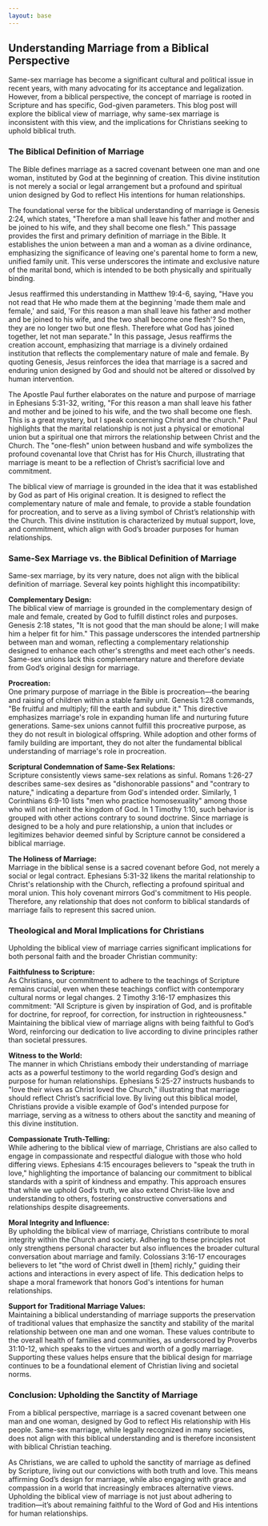 ```yaml
---
layout: base
---
```


## Understanding Marriage from a Biblical Perspective

Same-sex marriage has become a significant cultural and political issue in recent years, with many advocating for its acceptance and legalization. However, from a biblical perspective, the concept of marriage is rooted in Scripture and has specific, God-given parameters. This blog post will explore the biblical view of marriage, why same-sex marriage is inconsistent with this view, and the implications for Christians seeking to uphold biblical truth.

### **The Biblical Definition of Marriage**

The Bible defines marriage as a sacred covenant between one man and one woman, instituted by God at the beginning of creation. This divine institution is not merely a social or legal arrangement but a profound and spiritual union designed by God to reflect His intentions for human relationships.

The foundational verse for the biblical understanding of marriage is Genesis 2:24, which states, "Therefore a man shall leave his father and mother and be joined to his wife, and they shall become one flesh." This passage provides the first and primary definition of marriage in the Bible. It establishes the union between a man and a woman as a divine ordinance, emphasizing the significance of leaving one's parental home to form a new, unified family unit. This verse underscores the intimate and exclusive nature of the marital bond, which is intended to be both physically and spiritually binding.

Jesus reaffirmed this understanding in Matthew 19:4-6, saying, "Have you not read that He who made them at the beginning 'made them male and female,' and said, 'For this reason a man shall leave his father and mother and be joined to his wife, and the two shall become one flesh'? So then, they are no longer two but one flesh. Therefore what God has joined together, let not man separate." In this passage, Jesus reaffirms the creation account, emphasizing that marriage is a divinely ordained institution that reflects the complementary nature of male and female. By quoting Genesis, Jesus reinforces the idea that marriage is a sacred and enduring union designed by God and should not be altered or dissolved by human intervention.

The Apostle Paul further elaborates on the nature and purpose of marriage in Ephesians 5:31-32, writing, "For this reason a man shall leave his father and mother and be joined to his wife, and the two shall become one flesh. This is a great mystery, but I speak concerning Christ and the church." Paul highlights that the marital relationship is not just a physical or emotional union but a spiritual one that mirrors the relationship between Christ and the Church. The "one-flesh" union between husband and wife symbolizes the profound covenantal love that Christ has for His Church, illustrating that marriage is meant to be a reflection of Christ’s sacrificial love and commitment.

The biblical view of marriage is grounded in the idea that it was established by God as part of His original creation. It is designed to reflect the complementary nature of male and female, to provide a stable foundation for procreation, and to serve as a living symbol of Christ’s relationship with the Church. This divine institution is characterized by mutual support, love, and commitment, which align with God’s broader purposes for human relationships.

### **Same-Sex Marriage vs. the Biblical Definition of Marriage**

Same-sex marriage, by its very nature, does not align with the biblical definition of marriage. Several key points highlight this incompatibility:

**Complementary Design:**  
The biblical view of marriage is grounded in the complementary design of male and female, created by God to fulfill distinct roles and purposes. Genesis 2:18 states, "It is not good that the man should be alone; I will make him a helper fit for him." This passage underscores the intended partnership between man and woman, reflecting a complementary relationship designed to enhance each other's strengths and meet each other's needs. Same-sex unions lack this complementary nature and therefore deviate from God’s original design for marriage.

**Procreation:**  
One primary purpose of marriage in the Bible is procreation—the bearing and raising of children within a stable family unit. Genesis 1:28 commands, "Be fruitful and multiply; fill the earth and subdue it." This directive emphasizes marriage's role in expanding human life and nurturing future generations. Same-sex unions cannot fulfill this procreative purpose, as they do not result in biological offspring. While adoption and other forms of family building are important, they do not alter the fundamental biblical understanding of marriage's role in procreation.

**Scriptural Condemnation of Same-Sex Relations:**  
Scripture consistently views same-sex relations as sinful. Romans 1:26-27 describes same-sex desires as "dishonorable passions" and "contrary to nature," indicating a departure from God's intended order. Similarly, 1 Corinthians 6:9-10 lists "men who practice homosexuality" among those who will not inherit the kingdom of God. In 1 Timothy 1:10, such behavior is grouped with other actions contrary to sound doctrine. Since marriage is designed to be a holy and pure relationship, a union that includes or legitimizes behavior deemed sinful by Scripture cannot be considered a biblical marriage.

**The Holiness of Marriage:**  
Marriage in the biblical sense is a sacred covenant before God, not merely a social or legal contract. Ephesians 5:31-32 likens the marital relationship to Christ's relationship with the Church, reflecting a profound spiritual and moral union. This holy covenant mirrors God's commitment to His people. Therefore, any relationship that does not conform to biblical standards of marriage fails to represent this sacred union.

### **Theological and Moral Implications for Christians**

Upholding the biblical view of marriage carries significant implications for both personal faith and the broader Christian community:

**Faithfulness to Scripture:**  
As Christians, our commitment to adhere to the teachings of Scripture remains crucial, even when these teachings conflict with contemporary cultural norms or legal changes. 2 Timothy 3:16-17 emphasizes this commitment: "All Scripture is given by inspiration of God, and is profitable for doctrine, for reproof, for correction, for instruction in righteousness." Maintaining the biblical view of marriage aligns with being faithful to God’s Word, reinforcing our dedication to live according to divine principles rather than societal pressures.

**Witness to the World:**  
The manner in which Christians embody their understanding of marriage acts as a powerful testimony to the world regarding God’s design and purpose for human relationships. Ephesians 5:25-27 instructs husbands to "love their wives as Christ loved the Church," illustrating that marriage should reflect Christ’s sacrificial love. By living out this biblical model, Christians provide a visible example of God's intended purpose for marriage, serving as a witness to others about the sanctity and meaning of this divine institution.

**Compassionate Truth-Telling:**  
While adhering to the biblical view of marriage, Christians are also called to engage in compassionate and respectful dialogue with those who hold differing views. Ephesians 4:15 encourages believers to "speak the truth in love," highlighting the importance of balancing our commitment to biblical standards with a spirit of kindness and empathy. This approach ensures that while we uphold God’s truth, we also extend Christ-like love and understanding to others, fostering constructive conversations and relationships despite disagreements.

**Moral Integrity and Influence:**  
By upholding the biblical view of marriage, Christians contribute to moral integrity within the Church and society. Adhering to these principles not only strengthens personal character but also influences the broader cultural conversation about marriage and family. Colossians 3:16-17 encourages believers to let "the word of Christ dwell in [them] richly," guiding their actions and interactions in every aspect of life. This dedication helps to shape a moral framework that honors God's intentions for human relationships.

**Support for Traditional Marriage Values:**  
Maintaining a biblical understanding of marriage supports the preservation of traditional values that emphasize the sanctity and stability of the marital relationship between one man and one woman. These values contribute to the overall health of families and communities, as underscored by Proverbs 31:10-12, which speaks to the virtues and worth of a godly marriage. Supporting these values helps ensure that the biblical design for marriage continues to be a foundational element of Christian living and societal norms.

### **Conclusion: Upholding the Sanctity of Marriage**

From a biblical perspective, marriage is a sacred covenant between one man and one woman, designed by God to reflect His relationship with His people. Same-sex marriage, while legally recognized in many societies, does not align with this biblical understanding and is therefore inconsistent with biblical Christian teaching. 

As Christians, we are called to uphold the sanctity of marriage as defined by Scripture, living out our convictions with both truth and love. This means affirming God’s design for marriage, while also engaging with grace and compassion in a world that increasingly embraces alternative views. Upholding the biblical view of marriage is not just about adhering to tradition—it’s about remaining faithful to the Word of God and His intentions for human relationships.